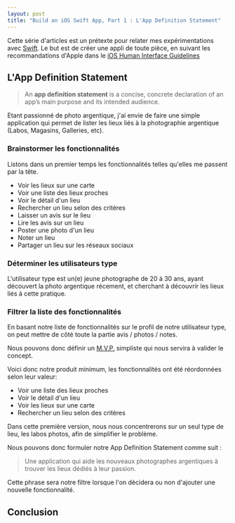 ```yaml
---
layout: post
title: "Build an iOS Swift App, Part 1 : L'App Definition Statement" 
---
```


Cette série d'articles est un prétexte pour relater mes expérimentations avec [Swift](https://developer.apple.com/swift/). 
Le but est de créer une appli de toute pièce, en suivant les recommandations d'Apple dans le [iOS Human Interface Guidelines](https://developer.apple.com/library/ios/documentation/UserExperience/Conceptual/MobileHIG/)

## L'App Definition Statement

> An **app definition statement** is a concise, concrete declaration of an app’s main purpose and its intended audience.

Etant passionné de photo argentique, j'ai envie de faire une simple application qui permet de lister les lieux liés à la photographie argentique (Labos, Magasins, Galleries, etc).

### Brainstormer les fonctionnalités
Listons dans un premier temps les fonctionnalités telles qu'elles me passent par la tête.

* Voir les lieux sur une carte
* Voir une liste des lieux proches
* Voir le détail d'un lieu
* Rechercher un lieu selon des critères
* Laisser un avis sur le lieu
* Lire les avis sur un lieu
* Poster une photo d'un lieu
* Noter un lieu
* Partager un lieu sur les réseaux sociaux

### Déterminer les utilisateurs type

L'utilisateur type est un(e) jeune photographe de 20 à 30 ans, ayant découvert la photo argentique récement, et cherchant à découvrir les lieux liés à cette pratique.

### Filtrer la liste des fonctionnalités

En basant notre liste de fonctionnalités sur le profil de notre utilisateur type, on peut mettre de côté toute la partie avis / photos / notes.

Nous pouvons donc définir un [M.V.P.](http://fr.wikipedia.org/wiki/Produit_minimum_viable) simpliste qui nous servira à valider le concept.

Voici donc notre produit minimum, les fonctionnalités ont été réordonnées selon leur valeur: 

* Voir une liste des lieux proches
* Voir le détail d'un lieu
* Voir les lieux sur une carte
* Rechercher un lieu selon des critères

Dans cette première version, nous nous concentrerons sur un seul type de lieu, les labos photos, afin de simplifier le problème.

Nous pouvons donc formuler notre App Definition Statement comme suit :

> Une application qui aide les nouveaux photographes argentiques à trouver les lieux dédiés à leur passion.

Cette phrase sera notre filtre lorsque l'on décidera ou non d'ajouter une nouvelle fonctionnalité.

## Conclusion



